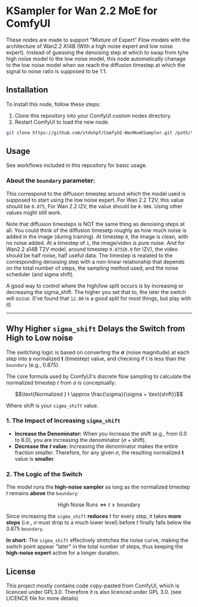 # KSampler for Wan 2.2 MoE for ComfyUI

These nodes are made to support "Mixture of Expert" Flow models with the architecture of Wan2.2 A14B (With a high noise expert and low noise expert).
Instead of guessing the denoising step at which to swap from tyhe high noise model to the low noise model, this node automatically chanage to the low noise model when we reach the diffusion timestep at which the signal to noise ratio is supposed to be 1:1.


## Installation

To install this node, follow these steps:

1. Clone this repository into your ComfyUI custom nodes directory.
2. Restart ComfyUI to load the new node.

```bash
git clone https://github.com/stduhpf/ComfyUI-WanMoeKSampler.git /path/to/ComfyUI/custom_nodes/WanMoeKSampler
```

## Usage

See workflows included in this repository for basic usage.

### About the `boundary` parameter:

This correspond to the diffusion timestep around which the model used is supposed to start using the low noise expert. For Wan 2.2 T2V, this value should be `0.875`,  For Wan 2.2 I2V, the value should be `0.900`. Using other values might still work.

Note that diffusion timesteps is NOT the same thing as denoising steps at all. You could think of the diffusion timesetp roughly as how much noise is added in the image (during training). At timestep `0`, the image is clean, with no noise added.  At a timestep of `1`, the image/video is pure noise. And for Wan2.2 a14B T2V model, around timestep `0.875`(`0.9` for I2V), the video should be half noise, half useful data. The timestep is realated to the corresponding denoising step with a non-linear relationship that depends on the total number of steps, the sampling method used, and the noise scheduler (and sigma shift).

A good way to control where the high/low split occurs is by increasing or decreasing the sigma_shift. The higher you set that to, the later the switch will occur. (I've found that `12.00` is a good split for most things, but play with it)
***

## Why Higher `sigma_shift` Delays the Switch from High to Low noise

The switching logic is based on converting the $\mathbf{\sigma}$ (noise magnitude) at each step into a normalized $\mathbf{t}$ (timestep) value, and checking if $t$ is less than the `boundary` (e.g., 0.875).

The core formula used by ComfyUI's discrete flow sampling to calculate the normalized timestep $t$ from $\sigma$ is conceptually:

$$\text{Normalized } t \approx \frac{\sigma}{\sigma + \text{shift}}$$

Where $\text{shift}$ is your `sigma_shift` value.

### 1. The Impact of Increasing `sigma_shift`

* **Increase the Denominator:** When you increase the $\text{shift}$ (e.g., from 0.0 to 8.0), you are increasing the denominator ($\sigma + \text{shift}$).
* **Decrease the $t$ value:** Increasing the denominator makes the entire fraction smaller. Therefore, for any given $\sigma$, the resulting normalized $\mathbf{t}$ value is **smaller**.

### 2. The Logic of the Switch

The model runs the **high-noise sampler** as long as the normalized timestep $t$ remains **above** the `boundary`:

$$\text{High Noise Runs} \iff t \ge \text{boundary}$$

Since increasing the `sigma_shift` **reduces** $t$ for every step, it takes **more steps** (i.e., $\sigma$ must drop to a much lower level) before $t$ finally falls below the 0.875 `boundary`.

**In short:** The `sigma_shift` effectively stretches the noise curve, making the switch point appear "later" in the total number of steps, thus keeping the **high-noise expert** active for a longer duration.

## License

This project mostly contains code copy-pasted from ComfyUI, which is licenced under GPL3.0. Therefore it is also licenced under GPL 3.0. (see LICENCE file for more details)
